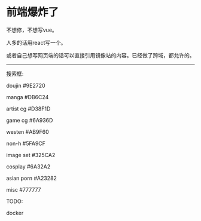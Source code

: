 # 前端爆炸了

不想修，不想写vue。

人多的话用react写一个。

或者自己想写网页端的话可以直接引用镜像站的内容。已经做了跨域，都允许的。

----


搜索框:


doujin
#9E2720

manga
#DB6C24

artist cg
#D38F1D

game cg
#6A936D

westen
#AB9F60

non-h
#5FA9CF

image set
#325CA2

cosplay
#6A32A2

asian porn
#A23282

misc
#777777

TODO:

docker

